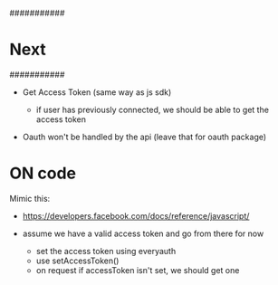 ########### 
# Next
###########

- Get Access Token (same way as js sdk)
  - if user has previously connected, we should be able to 
  get the access token

- Oauth won't be handled by the api (leave that for oauth package)




# ON code
Mimic this:
- https://developers.facebook.com/docs/reference/javascript/

- assume we have a valid access token  and go from there for now
    - set the access token using everyauth
    - use setAccessToken()
    - on request if accessToken isn't set, we should get one
